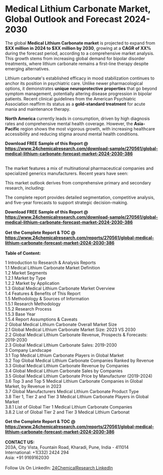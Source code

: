 <h1>Medical Lithium Carbonate Market, Global Outlook and Forecast 2024-2030</h1><p>The global <strong>Medical Lithium Carbonate market</strong> is projected to expand from <strong>$XX million in 2024 to $XX million by 2030</strong>, growing at a <strong>CAGR of XX%</strong> during the forecast period, according to a comprehensive market analysis. This growth stems from increasing global demand for bipolar disorder treatments, where lithium carbonate remains a first-line therapy despite emerging alternatives.</p><p>Lithium carbonate's established efficacy in mood stabilization continues to anchor its position in psychiatric care. Unlike newer pharmacological options, it demonstrates <strong>unique neuroprotective properties</strong> that go beyond symptom management, potentially altering disease progression in bipolar patients. Recent clinical guidelines from the American Psychiatric Association reaffirm its status as a <strong>gold-standard treatment</strong> for acute mania and maintenance therapy.</p><p><strong>North America</strong> currently leads in consumption, driven by high diagnosis rates and comprehensive mental health coverage. However, the <strong>Asia-Pacific</strong> region shows the most vigorous growth, with increasing healthcare accessibility and reducing stigma around mental health conditions.</p><div><b>Download FREE Sample of this Report @ 
            <a href="https://www.24chemicalresearch.com/download-sample/270561/global-medical-lithium-carbonate-forecast-market-2024-2030-386">
            https://www.24chemicalresearch.com/download-sample/270561/global-medical-lithium-carbonate-forecast-market-2024-2030-386</a></b></div><br><p>The market features a mix of multinational pharmaceutical companies and specialized generics manufacturers. Recent years have seen:</p><p>This market outlook derives from comprehensive primary and secondary research, including:</p><p>The complete report provides detailed segmentation, competitive analysis, and five-year forecasts to support strategic decision-making.</p><div><b>Download FREE Sample of this Report @ 
            <a href="https://www.24chemicalresearch.com/download-sample/270561/global-medical-lithium-carbonate-forecast-market-2024-2030-386">
            https://www.24chemicalresearch.com/download-sample/270561/global-medical-lithium-carbonate-forecast-market-2024-2030-386</a></b></div><br><div><b>Get the Complete Report & TOC @ 
            <a href="https://www.24chemicalresearch.com/reports/270561/global-medical-lithium-carbonate-forecast-market-2024-2030-386">
            https://www.24chemicalresearch.com/reports/270561/global-medical-lithium-carbonate-forecast-market-2024-2030-386</a></b></div><br>
            <b>Table of Content:</b><p>1 Introduction to Research & Analysis Reports<br />
    1.1 Medical Lithium Carbonate Market Definition<br />
    1.2 Market Segments<br />
        1.2.1 Market by Type<br />
        1.2.2 Market by Application<br />
    1.3 Global Medical Lithium Carbonate Market Overview<br />
    1.4 Features & Benefits of This Report<br />
    1.5 Methodology & Sources of Information<br />
        1.5.1 Research Methodology<br />
        1.5.2 Research Process<br />
        1.5.3 Base Year<br />
        1.5.4 Report Assumptions & Caveats<br />
2 Global Medical Lithium Carbonate Overall Market Size<br />
    2.1 Global Medical Lithium Carbonate Market Size: 2023 VS 2030<br />
    2.2 Global Medical Lithium Carbonate Revenue, Prospects & Forecasts: 2019-2030<br />
    2.3 Global Medical Lithium Carbonate Sales: 2019-2030<br />
3 Company Landscape<br />
    3.1 Top Medical Lithium Carbonate Players in Global Market<br />
    3.2 Top Global Medical Lithium Carbonate Companies Ranked by Revenue<br />
    3.3 Global Medical Lithium Carbonate Revenue by Companies<br />
    3.4 Global Medical Lithium Carbonate Sales by Companies<br />
    3.5 Global Medical Lithium Carbonate Price by Manufacturer (2019-2024)<br />
    3.6 Top 3 and Top 5 Medical Lithium Carbonate Companies in Global Market, by Revenue in 2023<br />
    3.7 Global Manufacturers Medical Lithium Carbonate Product Type<br />
    3.8 Tier 1, Tier 2 and Tier 3 Medical Lithium Carbonate Players in Global Market<br />
        3.8.1 List of Global Tier 1 Medical Lithium Carbonate Companies<br />
        3.8.2 List of Global Tier 2 and Tier 3 Medical Lithium Carbonat</p><div><b>Get the Complete Report & TOC @ 
            <a href="https://www.24chemicalresearch.com/reports/270561/global-medical-lithium-carbonate-forecast-market-2024-2030-386">
            https://www.24chemicalresearch.com/reports/270561/global-medical-lithium-carbonate-forecast-market-2024-2030-386</a></b></div><br><b>CONTACT US:</b><br>
            203A, City Vista, Fountain Road, Kharadi, Pune, India - 411014<br>
            International: +1(332) 2424 294<br>
            Asia: +91 9169162030 <br><br>
            Follow Us On LinkedIn: <a href="https://www.linkedin.com/company/24chemicalresearch/">24ChemicalResearch LinkedIn</a>